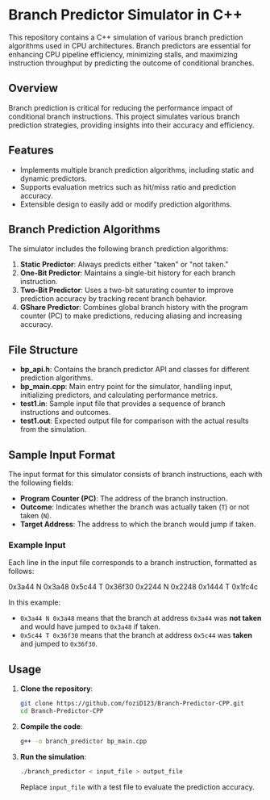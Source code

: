 # Branch Predictor Simulator in C++

This repository contains a C++ simulation of various branch prediction algorithms used in CPU architectures. Branch predictors are essential for enhancing CPU pipeline efficiency, minimizing stalls, and maximizing instruction throughput by predicting the outcome of conditional branches.


## Overview
Branch prediction is critical for reducing the performance impact of conditional branch instructions. This project simulates various branch prediction strategies, providing insights into their accuracy and efficiency.

## Features
- Implements multiple branch prediction algorithms, including static and dynamic predictors.
- Supports evaluation metrics such as hit/miss ratio and prediction accuracy.
- Extensible design to easily add or modify prediction algorithms.

## Branch Prediction Algorithms
The simulator includes the following branch prediction algorithms:
1. **Static Predictor**: Always predicts either "taken" or "not taken."
2. **One-Bit Predictor**: Maintains a single-bit history for each branch instruction.
3. **Two-Bit Predictor**: Uses a two-bit saturating counter to improve prediction accuracy by tracking recent branch behavior.
4. **GShare Predictor**: Combines global branch history with the program counter (PC) to make predictions, reducing aliasing and increasing accuracy.

## File Structure
- **bp_api.h**: Contains the branch predictor API and classes for different prediction algorithms.
- **bp_main.cpp**: Main entry point for the simulator, handling input, initializing predictors, and calculating performance metrics.
- **test1.in**: Sample input file that provides a sequence of branch instructions and outcomes.
- **test1.out**: Expected output file for comparison with the actual results from the simulation.

## Sample Input Format
The input format for this simulator consists of branch instructions, each with the following fields:
- **Program Counter (PC)**: The address of the branch instruction.
- **Outcome**: Indicates whether the branch was actually taken (`T`) or not taken (`N`).
- **Target Address**: The address to which the branch would jump if taken.

### Example Input
Each line in the input file corresponds to a branch instruction, formatted as follows:

0x3a44 N 0x3a48 
0x5c44 T 0x36f30 
0x2244 N 0x2248 
0x1444 T 0x1fc4c


In this example:
- `0x3a44 N 0x3a48` means that the branch at address `0x3a44` was **not taken** and would have jumped to `0x3a48` if taken.
- `0x5c44 T 0x36f30` means that the branch at address `0x5c44` was **taken** and jumped to `0x36f30`.

## Usage
1. **Clone the repository**:
    ```bash
    git clone https://github.com/foziD123/Branch-Predictor-CPP.git
    cd Branch-Predictor-CPP
    ```

2. **Compile the code**:
    ```bash
    g++ -o branch_predictor bp_main.cpp
    ```

3. **Run the simulation**:
    ```bash
    ./branch_predictor < input_file > output_file
    ```
   Replace `input_file` with a test file to evaluate the prediction accuracy.




